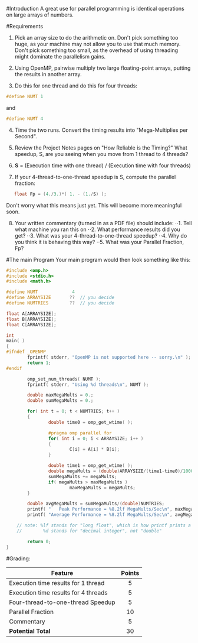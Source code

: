 #Introduction
A great use for parallel programming is identical operations on large arrays of numbers.

#Requirements
1. Pick an array size to do the arithmetic on. Don't pick something too huge, as your machine may not allow you to use that much memory. Don't pick something too small, as the overhead of using threading might dominate the parallelism gains.

2. Using OpenMP, pairwise multiply two large floating-point arrays, putting the results in another array.

3. Do this for one thread and do this for four threads:
```c++
#define NUMT 1
```
and
```c++
#define NUMT 4
```

4. Time the two runs. Convert the timing results into "Mega-Multiplies per Second".

5. Review the Project Notes pages on "How Reliable is the Timing?"
What speedup, S, are you seeing when you move from 1 thread to 4 threads?

6. **S** = (Execution time with one thread) / (Execution time with four threads)

7. If your 4-thread-to-one-thread speedup is S, compute the parallel fraction:
```c++
   float Fp = (4./3.)*( 1. - (1./S) );
```
   Don't worry what this means just yet. This will become more meaningful soon.

8. Your written commentary (turned in as a PDF file) should include:
   ⋅⋅1. Tell what machine you ran this on
   ⋅⋅2. What performance results did you get?
   ⋅⋅3. What was your 4-thread-to-one-thread speedup?
   ⋅⋅4. Why do you think it is behaving this way?
   ⋅⋅5. What was your Parallel Fraction, Fp?

#The main Program
Your main program would then look something like this:
```c++
#include <omp.h>
#include <stdio.h>
#include <math.h>

#define NUMT	         4
#define ARRAYSIZE       ??	// you decide
#define NUMTRIES        ??	// you decide

float A[ARRAYSIZE];
float B[ARRAYSIZE];
float C[ARRAYSIZE];

int
main( )
{
#ifndef _OPENMP
        fprintf( stderr, "OpenMP is not supported here -- sorry.\n" );
        return 1;
#endif

        omp_set_num_threads( NUMT );
        fprintf( stderr, "Using %d threads\n", NUMT );

        double maxMegaMults = 0.;
        double sumMegaMults = 0.;

        for( int t = 0; t < NUMTRIES; t++ )
        {
                double time0 = omp_get_wtime( );

                #pragma omp parallel for
                for( int i = 0; i < ARRAYSIZE; i++ )
                {
                        C[i] = A[i] * B[i];
                }

                double time1 = omp_get_wtime( );
                double megaMults = (double)ARRAYSIZE/(time1-time0)/1000000.;
                sumMegaMults += megaMults;
                if( megaMults > maxMegaMults )
                        maxMegaMults = megaMults;
        }

        double avgMegaMults = sumMegaMults/(double)NUMTRIES;
        printf( "   Peak Performance = %8.2lf MegaMults/Sec\n", maxMegaMults );
        printf( "Average Performance = %8.2lf MegaMults/Sec\n", avgMegaMults );

	// note: %lf stands for "long float", which is how printf prints a "double"
	//        %d stands for "decimal integer", not "double"

        return 0;
}
```

#Grading:

| Feature                               | Points  |
| ------------------------------------- |:-------:|
| Execution time results for 1 thread   | 5       |
| Execution time results for 4 threads  | 5       |
| Four-thread-to-one-thread Speedup     | 5       |
| Parallel Fraction                     | 10      |
| Commentary                            | 5       |
| **Potential Total**                   | 30      |
